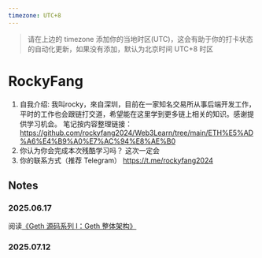 ```yaml
---
timezone: UTC+8
---
```


> 请在上边的 timezone 添加你的当地时区(UTC)，这会有助于你的打卡状态的自动化更新，如果没有添加，默认为北京时间 UTC+8 时区


# RockyFang

1. 自我介绍: 我叫rocky，來自深圳，目前在一家知名交易所从事后端开发工作，平时的工作也会跟链打交道，希望能在这里学到更多链上相关的知识。感谢提供学习机会。
笔记按内容整理链接：https://github.com/rockyfang2024/Web3Learn/tree/main/ETH%E5%AD%A6%E4%B9%A0%E7%AC%94%E8%AE%B0
2. 你认为你会完成本次残酷学习吗？   这次一定会
3. 你的联系方式（推荐 Telegram）  https://t.me/rockyfang2024

## Notes

<!-- Content_START -->

### 2025.06.17



阅读[《Geth 源码系列 I：Geth 整体架构》](https://forum.lxdao.io/t/geth-i-geth/2856)




### 2025.07.12

<!-- Content_END -->
